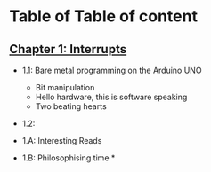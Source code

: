 # Table of Table of content

## [Chapter 1: Interrupts](/chap1)
  * 1.1: Bare metal programming on the Arduino UNO
    * Bit manipulation
    * Hello hardware, this is software speaking
    * Two beating hearts

  * 1.2: 

  * 1.A: Interesting Reads
  * 1.B: Philosophising time
    * 